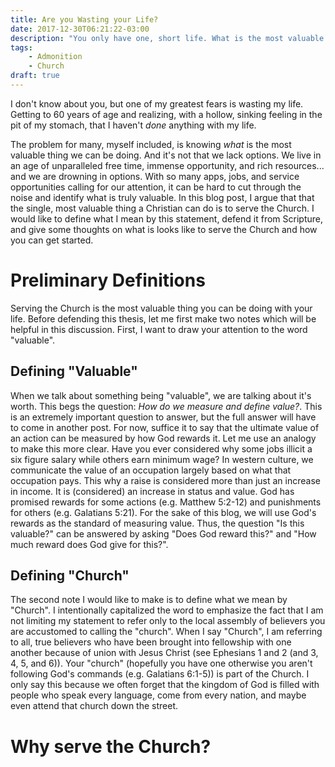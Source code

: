 ```yaml
---
title: Are you Wasting your Life?
date: 2017-12-30T06:21:22-03:00
description: "You only have one, short life. What is the most valuable thing you can do with it?"
tags:
    - Admonition
    - Church
draft: true
---
```


I don't know about you, but one of my greatest fears is wasting my life. Getting to 60 years of age and realizing, with a hollow, sinking feeling in the pit of my stomach, that I haven't *done* anything with my life.

The problem for many, myself included, is knowing *what* is the most valuable thing we can be doing. And it's not that we lack options. We live in an age of unparalleled free time, immense opportunity, and rich resources... and we are drowning in options. With so many apps, jobs, and service opportunities calling for our attention, it can be hard to cut through the noise and identify what is truly valuable. In this blog post, I argue that that the single, most valuable thing a Christian can do is to serve the Church. I would like to define what I mean by this statement, defend it from Scripture, and give some thoughts on what is looks like to serve the Church and how you can get started.

# Preliminary Definitions

Serving the Church is the most valuable thing you can be doing with your life. Before defending this thesis, let me first make two notes which will be helpful in this discussion. First, I want to draw your attention to the word "valuable".

## Defining "Valuable"

When we talk about something being "valuable", we are talking about it's worth. This begs the question: *How do we measure and define value?*. This is an extremely important question to answer, but the full answer will have to come in  another post. For now, suffice it to say that the ultimate value of an action can be measured by how God rewards it. Let me use an analogy to make this more clear. Have you ever considered why some jobs illicit a six figure salary while others earn minimum wage? In western culture, we communicate the value of an occupation largely based on what that occupation pays. This why a raise is considered more than just an increase in income. It is (considered) an increase in status and value. God has promised rewards for some actions (e.g. Matthew 5:2-12) and punishments for others (e.g. Galatians 5:21). For the sake of this blog, we will use God's rewards as the standard of measuring value. Thus, the question "Is this valuable?" can be answered by asking "Does God reward this?" and "How much reward does God give for this?".

## Defining "Church"

The second note I would like to make is to define what we mean by "Church". I intentionally capitalized the word to emphasize the fact that I am not limiting my statement to refer only to the local assembly of believers you are accustomed to calling the "church". When I say "Church", I am referring to all, true believers who have been brought into fellowship with one another because of union with Jesus Christ (see Ephesians 1 and 2 (and 3, 4, 5, and 6)). Your "church" (hopefully you have one otherwise you aren't following God's commands (e.g. Galatians 6:1-5)) is part of the Church. I only say this because we often forget that the kingdom of God is filled with people who speak every language, come from every nation, and maybe even attend that church down the street.

# Why serve the Church?



